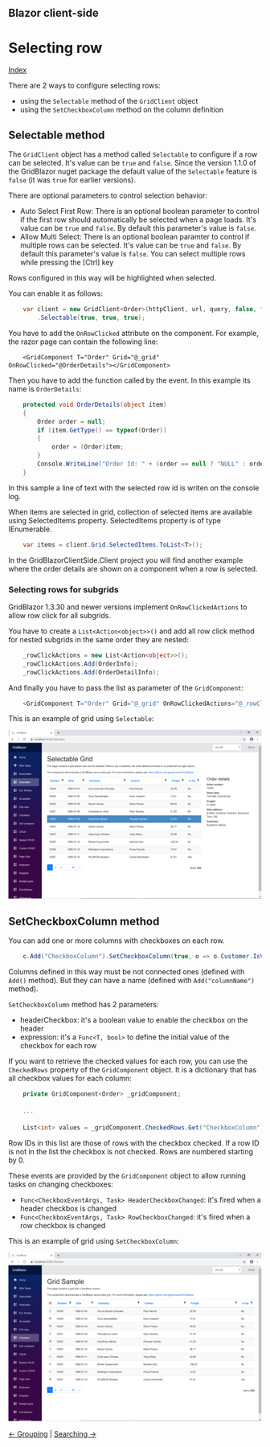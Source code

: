 ## Blazor client-side

# Selecting row

[Index](Documentation.md)

There are 2 ways to configure selecting rows:
- using the ```Selectable``` method of the ```GridClient``` object
- using the ```SetCheckboxColumn``` method on the column definition

## Selectable method

The ```GridClient``` object has a method called ```Selectable``` to configure if a row can be selected. 
It's value can be ```true``` and ```false```. 
Since the version 1.1.0 of the GridBlazor nuget package the default value of the ```Selectable``` feature is ```false``` (it was ```true``` for earlier versions).

There are optional parameters to control selection behavior:

- Auto Select First Row:
    There is an optional boolean parameter to control if the first row should automatically be selected when a page loads.
    It's value can be ```true``` and ```false```. 
    By default this parameter's value is ```false```. 
- Allow Multi Select:
    There is an optional boolean paramter to control if multiple rows can be selected. 
    It's value can be ```true``` and ```false```.
    By default this parameter's value is ```false```.
    You can select multiple rows while pressing the [Ctrl] key

Rows configured in this way will be highlighted when selected.

You can enable it as follows:
```c#
    var client = new GridClient<Order>(httpClient, url, query, false, "ordersGrid", Columns)
        .Selectable(true, true, true);
```

You have to add the ```OnRowClicked``` attribute on the component. For example, the razor page can contain the following line:
```razor
    <GridComponent T="Order" Grid="@_grid" OnRowClicked="@OrderDetails"></GridComponent>
```

Then you have to add the function called by the event. In this example its name is ```OrderDetails```:
```c#
    protected void OrderDetails(object item)
    {
        Order order = null;
        if (item.GetType() == typeof(Order))
        {
            order = (Order)item;
        }
        Console.WriteLine("Order Id: " + (order == null ? "NULL" : order.OrderID.ToString()));
    }
```

In this sample a line of text with the selected row id is writen on the console log.

When items are selected in grid, collection of selected items are available using SelectedItems property. SelectedItems property is of type IEnumerable<object>.

```c#
    var items = client.Grid.SelectedItems.ToList<T>();
```

In the GridBlazorClientSide.Client project you will find another example where the order details are shown on a component when a row is selected.

### Selecting rows for subgrids

GridBlazor 1.3.30 and newer versions implement ```OnRowClickedActions``` to allow row click for all subgrids.

You have to create a ```List<Action<object>>()``` and add all row click method for nested subgrids in the same order they are nested:

```c#
    _rowClickActions = new List<Action<object>>();
    _rowClickActions.Add(OrderInfo);
    _rowClickActions.Add(OrderDetailInfo);
```

And finally you have to pass the list as parameter of the ```GridComponent```:

```c#
    <GridComponent T="Order" Grid="@_grid" OnRowClickedActions="@_rowClickActions" />
```

This is an example of grid using ```Selectable```:

![](../images/Selectable.png)



## SetCheckboxColumn method

You can add one or more columns with checkboxes on each row.

```c#
    c.Add("CheckboxColumn").SetCheckboxColumn(true, o => o.Customer.IsVip).SetWidth(40);
```

Columns defined in this way must be not connected ones (defined with ```Add()``` method). But they can have a name (defined with ```Add("columnName")``` method).

```SetCheckboxColumn``` method has 2 parameters:
- headerCheckbox: it's a boolean value to enable the checkbox on the header
- expression: it's a ```Func<T, bool>``` to define the initial value of the checkbox for each row

If you want to retrieve the checked values for each row, you can use the ```CheckedRows``` property of the ```GridComponent``` object. It is a dictionary that has all checkbox values for each column:

```c#
    private GridComponent<Order> _gridComponent;
    
    ...
    
    List<int> values = _gridComponent.CheckedRows.Get("CheckboxColumn");
```

Row IDs in this list are those of rows with the checkbox checked. If a row ID is not in the list the checkbox is not checked. Rows are numbered starting by 0.

These events are provided by the ```GridComponent``` object to allow running tasks on changing checkboxes:
- ```Func<CheckboxEventArgs, Task> HeaderCheckboxChanged```: it's fired when a header checkbox is changed
- ```Func<CheckboxEventArgs, Task> RowCheckboxChanged```: it's fired when a row checkbox is changed

This is an example of grid using ```SetCheckboxColumn```:

![](../images/Checkbox_column.png)

[<- Grouping](Grouping.md) | [Searching ->](Searching.md)